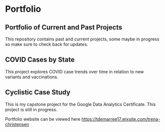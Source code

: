 # Portfolio
## Portfolio of Current and Past Projects

This repository contains past and current projects, some maybe in progress so make sure to check back for updates.

## COVID Cases by State

This project explores COVID  case trends over time in relation to new variants and vaccinations.

## Cyclistic Case Study

This is my capstone project for the Google Data Analytics Certificate. This project is still in progress.

Portfolio website can be viewed here https://tdemarree17.wixsite.com/trena-christensen
